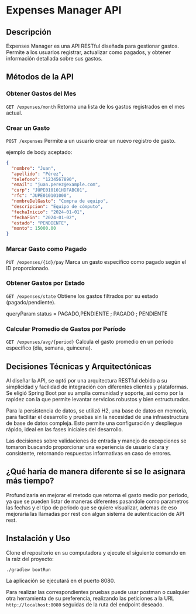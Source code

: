 # Expenses Manager API

## Descripción

Expenses Manager es una API RESTful diseñada para gestionar gastos. Permite a los usuarios registrar, actualizar como pagados, y obtener información detallada sobre sus gastos.

## Métodos de la API

### Obtener Gastos del Mes
`GET /expenses/month`
Retorna una lista de los gastos registrados en el mes actual.

### Crear un Gasto
`POST /expenses`
Permite a un usuario crear un nuevo registro de gasto.

ejemplo de body aceptado: 

```json
{
  "nombre": "Juan",
  "apellido": "Pérez",
  "telefono": "1234567890",
  "email": "juan.perez@example.com",
  "curp": "JUPE010101HDFABC01",
  "rfc": "JUPE010101000",
  "nombreDelGasto": "Compra de equipo",
  "descripcion": "Equipo de cómputo",
  "fechaInicio": "2024-01-01",
  "fechaFin": "2024-01-02",
  "estado": "PENDIENTE",
  "monto": 15000.00
}
```

### Marcar Gasto como Pagado
`PUT /expenses/{id}/pay`
Marca un gasto específico como pagado según el ID proporcionado.

### Obtener Gastos por Estado
`GET /expenses/state`
Obtiene los gastos filtrados por su estado (pagado/pendiente).

queryParam
status = PAGADO,PENDIENTE ; PAGADO ; PENDIENTE

### Calcular Promedio de Gastos por Período
`GET /expenses/avg/{period}`
Calcula el gasto promedio en un período específico (día, semana, quincena).

## Decisiones Técnicas y Arquitectónicas

Al diseñar la API, se optó por una arquitectura RESTful debido a su simplicidad y facilidad de integración con diferentes clientes y plataformas. Se eligió Spring Boot por su amplia comunidad y soporte, así como por la rapidez con la que permite levantar servicios robustos y bien estructurados.

Para la persistencia de datos, se utilizó H2, una base de datos en memoria, para facilitar el desarrollo y pruebas sin la necesidad de una infraestructura de base de datos compleja. Esto permite una configuración y despliegue rápido, ideal en las fases iniciales del desarrollo.

Las decisiones sobre validaciones de entrada y manejo de excepciones se tomaron buscando proporcionar una experiencia de usuario clara y consistente, retornando respuestas informativas en caso de errores.

## ¿Qué haría de manera diferente si se le asignara más tiempo?

Profundizaria en mejorar el metodo que retorna el gasto medio por periodo, ya que se pueden listar de maneras diferentes pasandole como parametros las fechas y el tipo de periodo que se quiere visualizar, ademas de eso mejoraria las llamadas por rest con algun sistema de autenticación de API rest.

## Instalación y Uso

Clone el repositorio en su computadora y ejecute el siguiente comando en la raíz del proyecto:

`./gradlew bootRun`

La aplicación se ejecutará en el puerto 8080.

Para realizar las correspondientes pruebas puede usar postman o cualquier otra herramienta de su preferencia, realizando las peticiones a la URL `http://localhost:8080` seguidas de la ruta del endpoint deseado.
